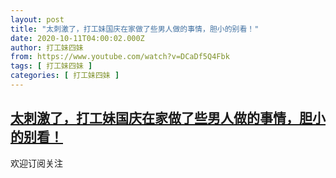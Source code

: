 ```yaml
---
layout: post
title: "太刺激了，打工妹国庆在家做了些男人做的事情，胆小的别看！"
date: 2020-10-11T04:00:02.000Z
author: 打工妹四妹
from: https://www.youtube.com/watch?v=DCaDf5Q4Fbk
tags: [ 打工妹四妹 ]
categories: [ 打工妹四妹 ]
---
```

<!--1602388802000-->
[太刺激了，打工妹国庆在家做了些男人做的事情，胆小的别看！](https://www.youtube.com/watch?v=DCaDf5Q4Fbk)
------

<div>
欢迎订阅关注
</div>
